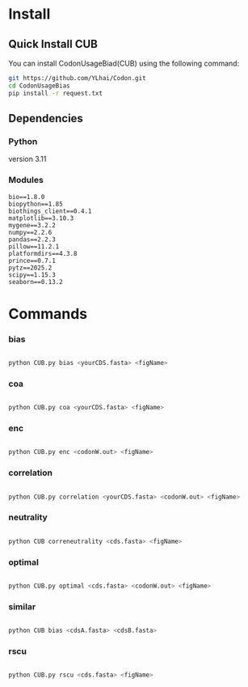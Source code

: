 # Install

## Quick Install CUB

You can install CodonUsageBiad(CUB) using the following command:

```bash
git https://github.com/YLhai/Codon.git
cd CodonUsageBias
pip install -r request.txt
```

## Dependencies
### Python

version 3.11

### Modules

```commandline
bio==1.8.0
biopython==1.85
biothings_client==0.4.1
matplotlib==3.10.3
mygene==3.2.2
numpy==2.2.6
pandas==2.2.3
pillow==11.2.1
platformdirs==4.3.8
prince==0.7.1
pytz==2025.2
scipy==1.15.3
seaborn==0.13.2
```

# Commands

### bias

```bash

python CUB.py bias <yourCDS.fasta> <figName>

```

### coa

```bash

python CUB.py coa <yourCDS.fasta> <figName>

```
### enc

```bash

python CUB.py enc <codonW.out> <figName>

```

### correlation

```bash

python CUB.py correlation <yourCDS.fasta> <codonW.out> <figName>

```
### neutrality

```bash

python CUB correneutrality <cds.fasta> <figName>

```
### optimal

```bash

python CUB.py optimal <cds.fasta> <codonW.out> <figName>

```
### similar

```bash

python CUB bias <cdsA.fasta> <cdsB.fasta>

```
### rscu

```bash

python CUB.py rscu <cds.fasta> <figName>

